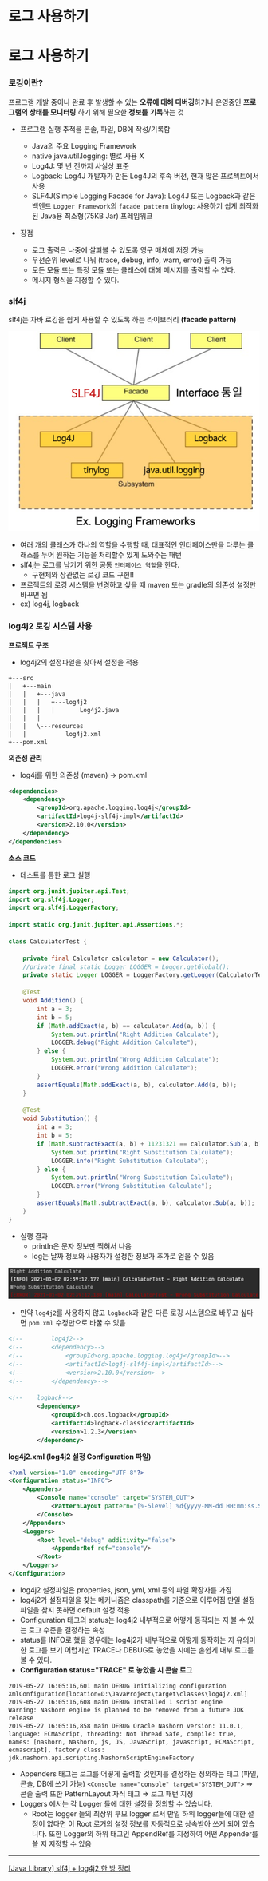 # 로그 사용하기

# 로그 사용하기

### 로깅이란?

프로그램 개발 중이나 완료 후 발생할 수 있는 **오류에 대해 디버깅**하거나 운영중인 **프로그램의 상태를 모니터링** 하기 위해 필요한 **정보를** **기록**하는 것

- 프로그램 실행 추적을 콘솔, 파일, DB에 작성/기록함
    - Java의 주요 Logging Framework
    - native java.util.logging: 별로 사용 X
    - Log4J: 몇 년 전까지 사실상 표준
    - Logback: Log4J 개발자가 만든 Log4J의 후속 버전, 현재 많은 프로젝트에서 사용
    - SLF4J(Simple Logging Facade for Java): Log4J 또는 Logback과 같은 백엔드 `Logger Framework`의 `facade pattern`
    tinylog: 사용하기 쉽게 최적화된 Java용 최소형(75KB Jar) 프레임워크

- 장점
    - 로그 출력은 나중에 살펴볼 수 있도록 영구 매체에 저장 가능
    - 우선순위 level로 나눠 (trace, debug, info, warn, error) 출력 가능
    - 모든 모듈 또는 특정 모듈 또는 클래스에 대해 메시지를 출력할 수 있다.
    - 메시지 형식을 지정할 수 있다.

### slf4j

slf4j는 자바 로깅을 쉽게 사용할 수 있도록 하는 라이브러리 **(facade pattern)**

![%E1%84%85%E1%85%A9%E1%84%80%E1%85%B3%20%E1%84%89%E1%85%A1%E1%84%8B%E1%85%AD%E1%86%BC%E1%84%92%E1%85%A1%E1%84%80%E1%85%B5%20bc417f4d13184b3bbaf4ae86f5bd1fc4/_2021-01-02__1.33.42.png](%E1%84%85%E1%85%A9%E1%84%80%E1%85%B3%20%E1%84%89%E1%85%A1%E1%84%8B%E1%85%AD%E1%86%BC%E1%84%92%E1%85%A1%E1%84%80%E1%85%B5%20bc417f4d13184b3bbaf4ae86f5bd1fc4/_2021-01-02__1.33.42.png)

- 여러 개의 클래스가 하나의 역할을 수행할 때, 대표적인 인터페이스만을 다루는 클래스를 두어 원하는 기능을 처리할수 있게 도와주는 패턴
- slf4j는 로그를 남기기 위한 공통 `인터페이스 역할`을 한다.
    - 구현체와 상관없는 로깅 코드 구현!!
- 프로젝트의 로깅 시스템을 변경하고 싶을 때 maven 또는 gradle의 의존성 설정만 바꾸면 됨
- ex) log4j, logback

### log4j2 로깅 시스템 사용

**프로젝트 구조**

- log4j2의 설정파일을 찾아서 설정을 적용

```
+---src
|   +---main
|   |   +---java
|   |   |   +---log4j2
|   |   |   |       Log4j2.java
|   |   |
|   |   \---resources
|   |           log4j2.xml
+---pom.xml     
```

**의존성 관리**

- log4j를 위한 의존성 (maven) → pom.xml

```xml
<dependencies>
    <dependency>
        <groupId>org.apache.logging.log4j</groupId>
        <artifactId>log4j-slf4j-impl</artifactId>
        <version>2.10.0</version>
    </dependency>
</dependencies>
```

**소스 코드**

- 테스트를 통한 로그 실행

```java
import org.junit.jupiter.api.Test;
import org.slf4j.Logger;
import org.slf4j.LoggerFactory;

import static org.junit.jupiter.api.Assertions.*;

class CalculatorTest {

    private final Calculator calculator = new Calculator();
    //private final static Logger LOGGER = Logger.getGlobal();
    private static Logger LOGGER = LoggerFactory.getLogger(CalculatorTest.class);

    @Test
    void Addition() {
        int a = 3;
        int b = 5;
        if (Math.addExact(a, b) == calculator.Add(a, b)) {
            System.out.println("Right Addition Calculate");
            LOGGER.debug("Right Addition Calculate");
        } else {
            System.out.println("Wrong Addition Calculate");
            LOGGER.error("Wrong Addition Calculate");
        }
        assertEquals(Math.addExact(a, b), calculator.Add(a, b));
    }

    @Test
    void Substitution() {
        int a = 3;
        int b = 5;
        if (Math.subtractExact(a, b) + 11231321 == calculator.Sub(a, b)) {
            System.out.println("Right Substitution Calculate");
            LOGGER.info("Right Substitution Calculate");
        } else {
            System.out.println("Wrong Substitution Calculate");
            LOGGER.error("Wrong Substitution Calculate");
        }
        assertEquals(Math.subtractExact(a, b), calculator.Sub(a, b));
    }
}
```

- 실행 결과
    - println은 문자 정보만 찍혀서 나옴
    - log는 날짜 정보와 사용자가 설정한 정보가 추가로 얻을 수 있음

![%E1%84%85%E1%85%A9%E1%84%80%E1%85%B3%20%E1%84%89%E1%85%A1%E1%84%8B%E1%85%AD%E1%86%BC%E1%84%92%E1%85%A1%E1%84%80%E1%85%B5%20bc417f4d13184b3bbaf4ae86f5bd1fc4/_2021-01-02__2.39.22.png](%E1%84%85%E1%85%A9%E1%84%80%E1%85%B3%20%E1%84%89%E1%85%A1%E1%84%8B%E1%85%AD%E1%86%BC%E1%84%92%E1%85%A1%E1%84%80%E1%85%B5%20bc417f4d13184b3bbaf4ae86f5bd1fc4/_2021-01-02__2.39.22.png)

- 만약 `log4j2`를 사용하지 않고 `logback`과 같은 다른 로깅 시스템으로 바꾸고 싶다면 `pom.xml` 수정만으로 바꿀 수 있음

```xml
<!--        log4j2-->
<!--        <dependency>-->
<!--            <groupId>org.apache.logging.log4j</groupId>-->
<!--            <artifactId>log4j-slf4j-impl</artifactId>-->
<!--            <version>2.10.0</version>-->
<!--        </dependency>-->

<!--    logback-->
        <dependency>
            <groupId>ch.qos.logback</groupId>
            <artifactId>logback-classic</artifactId>
            <version>1.2.3</version>
        </dependency>
```

**log4j2.xml (log4j2 설정 Configuration 파일)**

```xml
<?xml version="1.0" encoding="UTF-8"?>
<Configuration status="INFO">
    <Appenders>
        <Console name="console" target="SYSTEM_OUT">
            <PatternLayout pattern="[%-5level] %d{yyyy-MM-dd HH:mm:ss.SSS} [%t] %c{1} - %msg%n"/>
        </Console>
    </Appenders>
    <Loggers>
        <Root level="debug" additivity="false">
            <AppenderRef ref="console"/>
        </Root>
    </Loggers>
</Configuration>
```

- log4j2 설정파일은 properties, json, yml, xml 등의 파일 확장자를 가짐
- log4j2가 설정파일을 찾는 메커니즘은 classpath를 기준으로 이루어짐 만일 설정 파일을 찾지 못하면 default 설정 적용
- Configuration 태그의 status는 log4j2 내부적으로 어떻게 동작되는 지 볼 수 있는 로그 수준을 결정하는 속성
- status를 INFO로 했을 경우에는 log4j2가 내부적으로 어떻게 동작하는 지 유의미한 로그를 보기 어렵지만 TRACE나 DEBUG로 놓았을 시에는 손쉽게 내부 로그를 볼 수 있다.
- **Configuration status="TRACE" 로 놓았을 시 콘솔 로그**

```
2019-05-27 16:05:16,601 main DEBUG Initializing configuration XmlConfiguration[location=D:\JavaProject\target\classes\log4j2.xml]
2019-05-27 16:05:16,608 main DEBUG Installed 1 script engine
Warning: Nashorn engine is planned to be removed from a future JDK release
2019-05-27 16:05:16,858 main DEBUG Oracle Nashorn version: 11.0.1, language: ECMAScript, threading: Not Thread Safe, compile: true, names: [nashorn, Nashorn, js, JS, JavaScript, javascript, ECMAScript, ecmascript], factory class: jdk.nashorn.api.scripting.NashornScriptEngineFactory
```

- Appenders 태그는 로그를 어떻게 출력할 것인지를 결정하는 정의하는 태그 (파일, 콘솔, DB에 쓰기 가능) 
`<Console name="console" target="SYSTEM_OUT">` ⇒ 콘솔 출력 또한 PatternLayout 자식 태그 ⇒ 로그 패턴 지정
- Loggers 에서는 각 Logger 들에 대한 설정을 정의할 수 있습니다.
    - Root는 logger 들의 최상위 부모 logger 로서 만일 하위 logger들에 대한 설정이 없다면 이 Root 로거의 설정 정보를 자동적으로 상속받아 쓰게 되어 있습니다. 또한 Logger의 하위 태그인 AppendRef를 지정하여 어떤 Appender를 쓸 지 지정할 수 있음

---

[[Java Library] slf4j + log4j2 한 방 정리](https://engkimbs.tistory.com/861)